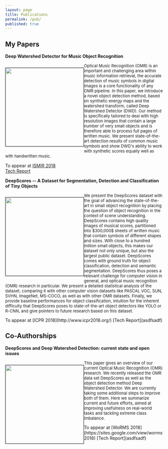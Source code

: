 ```yaml
---
layout: page
title: Publications
permalink: /pub/
published: true
---
```


## My Papers

**Deep Watershed Detector for Music Object Recognition**
<div><p style="float: left;"><img src="{{site.baseurl}}/overlayed.png"  width="250px" border="1px"></p>
<p style="font-size: 13px;">
Optical Music Recognition (OMR) is an important and challenging area within music information retrieval, the accurate detection of music symbols in digital images is a core functionality of any OMR pipeline. In this paper, we introduce a novel object detection method, based on synthetic energy maps and the watershed transform, called Deep Watershed Detector (DWD). Our method is specifically tailored to deal with high resolution images that contain a large number of very small objects and is therefore able to process full pages of written music. We present state-of-the-art detection results of common music symbols and show DWD's ability to work with synthetic scores equally well as with handwritten music.
 </p>
</div>  

To appear at [ISMIR 2018](http://ismir2018.ircam.fr/)  
[Tech Report](asdfsadf)

**DeepScores -- A Dataset for Segmentation, Detection and Classification of Tiny Objects** 
<div><p style="float: left; font-size: 13px;"><img src="{{site.baseurl}}/ds_overview.png"  width="250px" border="1px"></p>
<p style="font-size: 13px;">
We present the DeepScores dataset with the goal of advancing the state-of-the-art in small object recognition by placing the question of object recognition in the context of scene understanding. DeepScores contains high quality images of musical scores, partitioned into $300,000$ sheets of written music that contain symbols of different shapes and sizes. With close to a hundred million small objects, this makes our dataset not only unique, but also the largest public dataset. DeepScores comes with ground truth for object classification, detection and semantic segmentation. DeepScores thus poses a relevant challenge for computer vision in general, and optical music recognition (OMR) research in particular. We present a detailed statistical analysis of the dataset, comparing it with other computer vision datasets like PASCAL VOC, SUN, SVHN, ImageNet, MS-COCO, as well as with other OMR datasets. Finally, we provide baseline performances for object classification, intuition for the inherent difficulty that DeepScores poses to state-of-the-art object detectors like YOLO or R-CNN, and give pointers to future research based on this dataset.
 </p>
</div>  
To appear at [ICPR 2018](http://www.icpr2018.org/)   
[Tech Report](asdfsadf)

## Co-Authorships
**DeepScores and Deep Watershed Detection: current state and open issues**
<div><p style="float: left;"><img src="{{site.baseurl}}/scan.png"  width="250px" border="1px"></p>
<p style="font-size: 13px;">
This paper gives an overview of our current Optical Music Recognition (OMR) research. We recently released the OMR data set DeepScores  as well as the object detection method Deep Watershed Detector. We are currently taking some additional steps to improve both of them. Here we summarize current and future efforts, aimed at improving usefulness on real-world tasks and tackling extreme class imbalance.
 </p>
</div>  
To appear at [WoRMS 2018](https://sites.google.com/view/worms2018)  
[Tech Report](asdfsadf)
